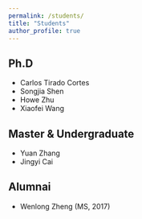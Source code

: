 ```yaml
---
permalink: /students/
title: "Students"
author_profile: true
---
```


## Ph.D

- Carlos Tirado Cortes
- Songjia Shen
- Howe Zhu
- Xiaofei Wang

## Master & Undergraduate

- Yuan Zhang
- Jingyi Cai


## Alumnai

- Wenlong Zheng (MS, 2017)